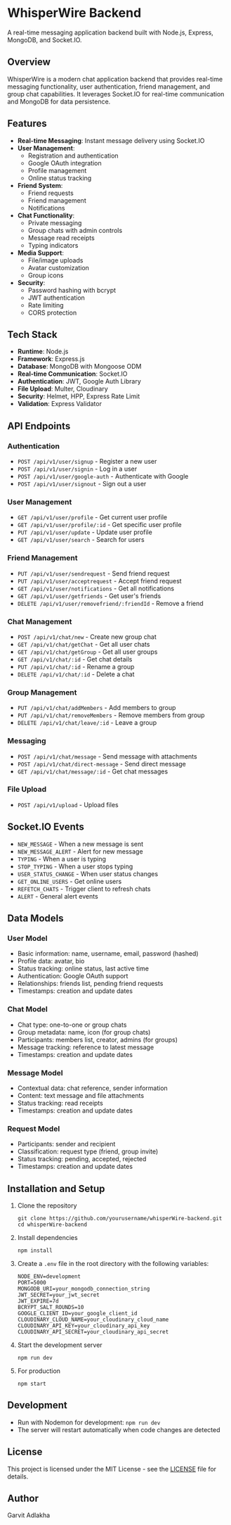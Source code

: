 # WhisperWire Backend

A real-time messaging application backend built with Node.js, Express, MongoDB, and Socket.IO.

## Overview

WhisperWire is a modern chat application backend that provides real-time messaging functionality, user authentication, friend management, and group chat capabilities. It leverages Socket.IO for real-time communication and MongoDB for data persistence.

## Features

- **Real-time Messaging**: Instant message delivery using Socket.IO
- **User Management**:
  - Registration and authentication
  - Google OAuth integration
  - Profile management
  - Online status tracking
- **Friend System**:
  - Friend requests
  - Friend management
  - Notifications
- **Chat Functionality**:
  - Private messaging
  - Group chats with admin controls
  - Message read receipts
  - Typing indicators
- **Media Support**:
  - File/image uploads
  - Avatar customization
  - Group icons
- **Security**:
  - Password hashing with bcrypt
  - JWT authentication
  - Rate limiting
  - CORS protection

## Tech Stack

- **Runtime**: Node.js
- **Framework**: Express.js
- **Database**: MongoDB with Mongoose ODM
- **Real-time Communication**: Socket.IO
- **Authentication**: JWT, Google Auth Library
- **File Upload**: Multer, Cloudinary
- **Security**: Helmet, HPP, Express Rate Limit
- **Validation**: Express Validator

## API Endpoints

### Authentication

- `POST /api/v1/user/signup` - Register a new user
- `POST /api/v1/user/signin` - Log in a user
- `POST /api/v1/user/google-auth` - Authenticate with Google
- `POST /api/v1/user/signout` - Sign out a user

### User Management

- `GET /api/v1/user/profile` - Get current user profile
- `GET /api/v1/user/profile/:id` - Get specific user profile
- `PUT /api/v1/user/update` - Update user profile
- `GET /api/v1/user/search` - Search for users

### Friend Management

- `PUT /api/v1/user/sendrequest` - Send friend request
- `PUT /api/v1/user/acceptrequest` - Accept friend request
- `GET /api/v1/user/notifications` - Get all notifications
- `GET /api/v1/user/getfriends` - Get user's friends
- `DELETE /api/v1/user/removefriend/:friendId` - Remove a friend

### Chat Management

- `POST /api/v1/chat/new` - Create new group chat
- `GET /api/v1/chat/getChat` - Get all user chats
- `GET /api/v1/chat/getGroup` - Get all user groups
- `GET /api/v1/chat/:id` - Get chat details
- `PUT /api/v1/chat/:id` - Rename a group
- `DELETE /api/v1/chat/:id` - Delete a chat

### Group Management

- `PUT /api/v1/chat/addMembers` - Add members to group
- `PUT /api/v1/chat/removeMembers` - Remove members from group
- `DELETE /api/v1/chat/leave/:id` - Leave a group

### Messaging

- `POST /api/v1/chat/message` - Send message with attachments
- `POST /api/v1/chat/direct-message` - Send direct message
- `GET /api/v1/chat/message/:id` - Get chat messages

### File Upload

- `POST /api/v1/upload` - Upload files

## Socket.IO Events

- `NEW_MESSAGE` - When a new message is sent
- `NEW_MESSAGE_ALERT` - Alert for new message
- `TYPING` - When a user is typing
- `STOP_TYPING` - When a user stops typing
- `USER_STATUS_CHANGE` - When user status changes
- `GET_ONLINE_USERS` - Get online users
- `REFETCH_CHATS` - Trigger client to refresh chats
- `ALERT` - General alert events

## Data Models

### User Model
- Basic information: name, username, email, password (hashed)
- Profile data: avatar, bio
- Status tracking: online status, last active time
- Authentication: Google OAuth support
- Relationships: friends list, pending friend requests
- Timestamps: creation and update dates

### Chat Model
- Chat type: one-to-one or group chats
- Group metadata: name, icon (for group chats)
- Participants: members list, creator, admins (for groups)
- Message tracking: reference to latest message
- Timestamps: creation and update dates

### Message Model
- Contextual data: chat reference, sender information
- Content: text message and file attachments
- Status tracking: read receipts
- Timestamps: creation and update dates

### Request Model
- Participants: sender and recipient
- Classification: request type (friend, group invite)
- Status tracking: pending, accepted, rejected
- Timestamps: creation and update dates

## Installation and Setup

1. Clone the repository
   ```
   git clone https://github.com/yourusername/whisperWire-backend.git
   cd whisperWire-backend
   ```

2. Install dependencies
   ```
   npm install
   ```

3. Create a `.env` file in the root directory with the following variables:
   ```
   NODE_ENV=development
   PORT=5000
   MONGODB_URI=your_mongodb_connection_string
   JWT_SECRET=your_jwt_secret
   JWT_EXPIRE=7d
   BCRYPT_SALT_ROUNDS=10
   GOOGLE_CLIENT_ID=your_google_client_id
   CLOUDINARY_CLOUD_NAME=your_cloudinary_cloud_name
   CLOUDINARY_API_KEY=your_cloudinary_api_key
   CLOUDINARY_API_SECRET=your_cloudinary_api_secret
   ```

4. Start the development server
   ```
   npm run dev
   ```

5. For production
   ```
   npm start
   ```

## Development

- Run with Nodemon for development: `npm run dev`
- The server will restart automatically when code changes are detected

## License

This project is licensed under the MIT License - see the [LICENSE](LICENSE) file for details.

## Author

Garvit Adlakha
